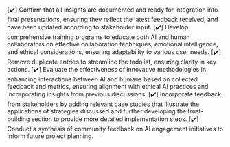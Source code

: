 [✔️] Confirm that all insights are documented and ready for integration into final presentations, ensuring they reflect the latest feedback received, and have been updated according to stakeholder input.
[✔️] Develop comprehensive training programs to educate both AI and human collaborators on effective collaboration techniques, emotional intelligence, and ethical considerations, ensuring adaptability to various user needs.
[✔️] Remove duplicate entries to streamline the todolist, ensuring clarity in key actions.
[✔️] Evaluate the effectiveness of innovative methodologies in enhancing interactions between AI and humans based on collected feedback and metrics, ensuring alignment with ethical AI practices and incorporating insights from previous discussions.
[✔️] Incorporate feedback from stakeholders by adding relevant case studies that illustrate the applications of strategies discussed and further developing the trust-building section to provide more detailed implementation steps.
[✔️] Conduct a synthesis of community feedback on AI engagement initiatives to inform future project planning.